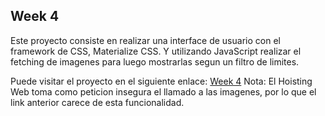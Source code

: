 ## Week 4
Este proyecto consiste en realizar una interface de usuario con el framework de CSS, Materialize CSS. Y utilizando JavaScript realizar el fetching de imagenes para luego mostrarlas segun un filtro de limites. 

Puede visitar el proyecto en el siguiente enlace: <a href="https://week4-fc266.web.app/" target="_blank">Week 4</a> 
Nota: El Hoisting Web toma como peticion insegura el llamado a las imagenes, por lo que el link anterior carece de esta funcionalidad.
